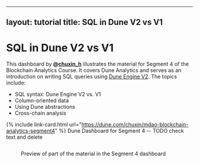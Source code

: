 ---
layout: tutorial
title: SQL in Dune V2 vs V1
--

# SQL in Dune V2 vs V1

This dashboard by **@**[**chuxin\_h**](https://twitter.com/chuxin\_h) illustrates the material for Segment 4 of the Blockchain Analytics Course. It covers Dune Analytics and serves as an introduction on writing SQL queries using [Dune Engine V2](https://docs.dune.com/dune-engine-v2-beta/dunes-new-query-engine). The topics include:

* SQL syntax: Dune Engine V2 vs. V1&#x20;
* Column-oriented data
* Using Dune abstractions
* Cross-chain analysis

{% include link-card.html url="https://dune.com/chuxin/mdao-blockchain-analytics-segment4" %}
Dune Dashboard for Segment 4&#x20;
-- TODO check text and delete

<figure><img src="../../../.gitbook/assets/Screen Shot 2022-08-25 at 8.07.12 PM.png" alt=""><figcaption><p>Preview of part of the material in the Segment 4 dashboard</p></figcaption></figure>
